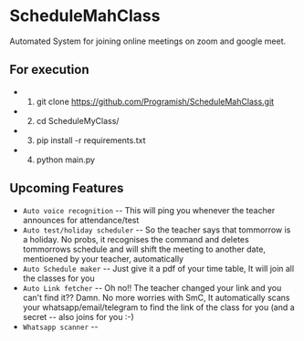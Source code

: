 # ScheduleMahClass

Automated System for joining online meetings on zoom and google meet.

## For execution

- 1. git clone https://github.com/Programish/ScheduleMahClass.git
- 2. cd ScheduleMyClass/
- 3. pip install -r requirements.txt
- 4. python main.py

## Upcoming Features

- `Auto voice recognition` -- This will ping you whenever the teacher announces for attendance/test
- `Auto test/holiday scheduler` -- So the teacher says that tommorrow is a holiday. No probs, it recognises the command and deletes tommorrows schedule and will shift the meeting to another date, mentioened by your teacher,  automatically
- `Auto Schedule maker` -- Just give it a pdf of your time table, It will join all the classes for you
- `Auto Link fetcher` -- Oh no!! The teacher changed your link and you can't find it?? Damn. 
    No more worries with SmC, It automatically scans your whatsapp/email/telegram to find the link of the class for you (and a secret -- also joins for you :-)
- `Whatsapp scanner` --
